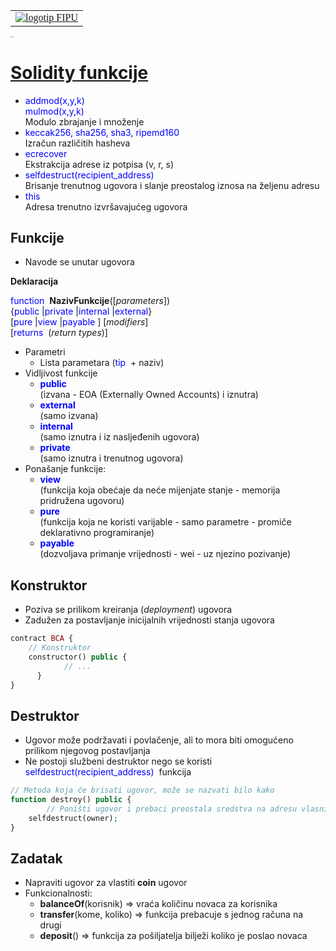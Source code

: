 <table style="caret-color: #000000; font-family: Georgia;" border="0" cellspacing="0" cellpadding="0" >
            <tbody>
              <tr>
                <td valign="center">
                  <a id="logo_a" href="https://fipu.unipu.hr"><img id="logo_img"  src="https://www.unipu.hr/_download/repository/FIPU_horiz_kolor_HR.png" alt="logotip FIPU" title="Fakultet informatike u Puli"></a> 								 </td>
              </tr>
  </tbody>
</table>



<img src="https://solidity.readthedocs.io/en/v0.5.14/_images/logo.svg" alt="solidity" style="zoom:10%;"/>

# [Solidity funkcije](https://solidity.readthedocs.io/en/v0.5.14/)

- <span style="color:blue">addmod(x,y,k) </span>  
  <span style="color:blue">mulmod(x,y,k) </span>   
  Modulo zbrajanje i množenje
- <span style="color:blue">keccak256, sha256, sha3, ripemd160 </span>   
  Izračun različitih hasheva
- <span style="color:blue">ecrecover</span>   
   Ekstrakcija adrese iz potpisa (v, r, s)
- <span style="color:blue">selfdestruct(recipient_address)</span>   
   Brisanje trenutnog ugovora i slanje preostalog iznosa na željenu adresu
- <span style="color:blue">this </span>  
   Adresa trenutno izvršavajućeg ugovora



## Funkcije

- Navode se unutar ugovora

**Deklaracija**

<span style="color:blue">function </span> **NazivFunkcije**([*parameters*])   
	{<span style="color:blue">public </span>|<span style="color:blue">private </span>|<span style="color:blue">internal </span>|<span style="color:blue">external</span>}    
	[<span style="color:blue">pure </span>|<span style="color:blue">view </span>|<span style="color:blue">payable </span>] [*modifiers*]    
	[<span style="color:blue">returns </span> (*return types*)]  



- Parametri
  - Lista parametara (<span style="color:blue">tip </span> + naziv)
- Vidljivost funkcije
  - <span style="color:blue">**public** </span>  
    (izvana - EOA (Externally Owned Accounts) i iznutra)
  - <span style="color:blue">**external** </span>  
    (samo izvana)
  - <span style="color:blue">**internal** </span>  
    (samo iznutra i iz nasljeđenih ugovora) 
  - <span style="color:blue">**private** </span>  
    (samo iznutra i trenutnog ugovora)
- Ponašanje funkcije:
  - <span style="color:blue">**view** </span>   
     (funkcija koja obećaje da neće mijenjate stanje - memorija pridružena ugovoru)
  - <span style="color:blue">**pure** </span>   
     (funkcija koja ne koristi varijable - samo parametre - promiče deklarativno programiranje)
  - <span style="color:blue">**payable** </span>   
     (dozvoljava primanje vrijednosti - wei - uz njezino pozivanje)



## Konstruktor

- Poziva se prilikom kreiranja (*deployment*) ugovora
- Zadužen za postavljanje inicijalnih vrijednosti stanja ugovora

```php
contract BCA {
    // Konstruktor
    constructor() public { 
      		// ...
      }
}
```



## Destruktor

- Ugovor može podržavati i povlačenje, ali to mora biti omogućeno prilikom njegovog postavljanja
- Ne postoji službeni destruktor nego se koristi <span style="color:blue">selfdestruct(recipient_address)</span>  funkcija

```php
// Metoda koja će brisati ugovor, može se nazvati bilo kako
function destroy() public {
		// Poništi ugovor i prebaci preostala sredstva na adresu vlasnika
  	selfdestruct(owner);
}
```





## Zadatak

- Napraviti ugovor za vlastiti **coin** ugovor
- Funkcionalnosti:
  - **balanceOf**(korisnik) => vraća količinu novaca za korisnika
  - **transfer**(kome, koliko) => funkcija prebacuje s jednog računa na drugi
  - **deposit**() => funkcija za pošiljatelja bilježi koliko je poslao novaca